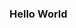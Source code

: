 <html>
<head>
  <title>Homepage</title>
</head>
<body>
  <h3>Hello World</h3>
  
</body>
</html>
  


